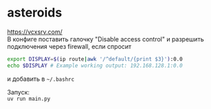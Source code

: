 # asteroids

https://vcxsrv.com/  
В конфиге поставить галочку "Disable access control" и разрешить подключения через firewall, если спросит

```bash
export DISPLAY=$(ip route|awk '/^default/{print $3}'):0.0
echo $DISPLAY # Example working output: 192.168.128.1:0.0
```
и добавить в `~/.bashrc`

Запуск:  
`uv run main.py`

